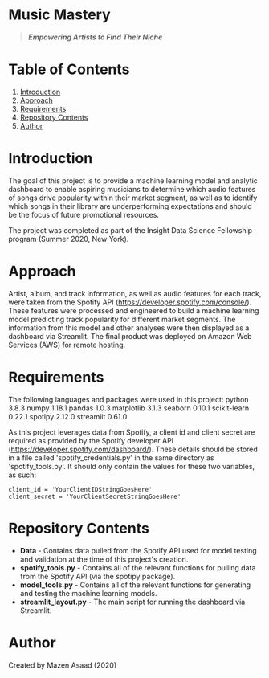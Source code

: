# Music Mastery
> ***Empowering Artists to Find Their Niche***

# Table of Contents
1. [Introduction](README.md#introduction)
2. [Approach](README.md#approach)
3. [Requirements](README.md#requirements)
4. [Repository Contents](README.md#repository-contents)
5. [Author](README.md#author)

# Introduction
The goal of this project is to provide a machine learning model and analytic dashboard to enable aspiring musicians to determine which audio features of songs drive popularity within their market segment, as well as to identify which songs in their library are underperforming expectations and should be the focus of future promotional resources.

The project was completed as part of the Insight Data Science Fellowship program (Summer 2020, New York).

# Approach
Artist, album, and track information, as well as audio features for each track, were taken from the Spotify API (https://developer.spotify.com/console/). These features were processed and engineered to build a machine learning model predicting track popularity for different market segments. The information from this model and other analyses were then displayed as a dashboard via Streamlit. The final product was deployed on Amazon Web Services (AWS) for remote hosting.

# Requirements
The following languages and packages were used in this project:
python 3.8.3
numpy 1.18.1
pandas 1.0.3
matplotlib 3.1.3
seaborn 0.10.1
scikit-learn 0.22.1
spotipy 2.12.0
streamlit 0.61.0

As this project leverages data from Spotify, a client id and client secret are required as provided by the Spotify developer API (https://developer.spotify.com/dashboard/). These details should be stored in a file called 'spotify_credentials.py' in the same directory as 'spotify_tools.py'. It should only contain the values for these two variables, as such:
```
client_id = 'YourClientIDStringGoesHere'
client_secret = 'YourClientSecretStringGoesHere'
```

# Repository Contents
* __Data__ - Contains data pulled from the Spotify API used for model testing and validation at the time of this project's creation.
* __spotify_tools.py__ - Contains all of the relevant functions for pulling data from the Spotify API (via the spotipy package).
* __model_tools.py__ - Contains all of the relevant functions for generating and testing the machine learning models.
* __streamlit_layout.py__ - The main script for running the dashboard via Streamlit.

# Author
Created by Mazen Asaad (2020)